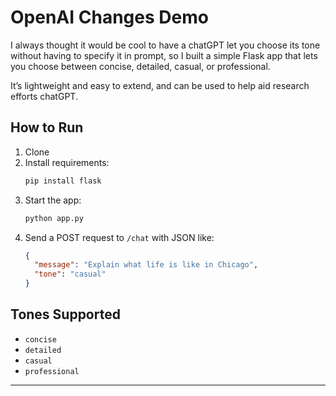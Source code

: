 # OpenAI Changes Demo

I always thought it would be cool to have a chatGPT let you choose its tone without having to specify it in prompt, so I built a simple Flask app that lets you choose between concise, detailed, casual, or professional. 

It’s lightweight and easy to extend, and can be used to help aid research efforts chatGPT.  

## How to Run
1. Clone
2. Install requirements:  
   ```bash
   pip install flask
   ```
3. Start the app:  
   ```bash
   python app.py
   ```
4. Send a POST request to `/chat` with JSON like:  
   ```json
   {
     "message": "Explain what life is like in Chicago",
     "tone": "casual"
   }
   ```

## Tones Supported
- `concise`  
- `detailed`  
- `casual`  
- `professional`  

---